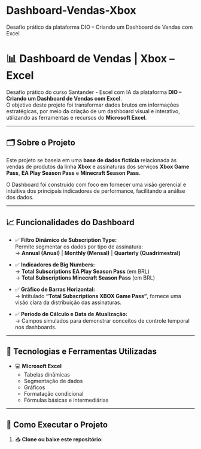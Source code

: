 # Dashboard-Vendas-Xbox
 Desafio prático da plataforma  DIO – Criando um Dashboard de Vendas com Excel  
 
# 📊 Dashboard de Vendas | Xbox – Excel

Desafio prático do curso Santander - Escel com IA da plataforma **DIO – Criando um Dashboard de Vendas com Excel**.  
O objetivo deste projeto foi transformar dados brutos em informações estratégicas, por meio da criação de um dashboard visual e interativo, utilizando as ferramentas e recursos do **Microsoft Excel**.

---

## 🗂️ Sobre o Projeto

Este projeto se baseia em uma **base de dados fictícia** relacionada às vendas de produtos da linha **Xbox** e assinaturas dos serviços **Xbox Game Pass**, **EA Play Season Pass** e **Minecraft Season Pass**.

O Dashboard foi construído com foco em fornecer uma visão gerencial e intuitiva dos principais indicadores de performance, facilitando a análise dos dados.

---

## 📈 Funcionalidades do Dashboard

- ✅ **Filtro Dinâmico de Subscription Type:**  
  Permite segmentar os dados por tipo de assinatura:  
  → **Annual (Anual)** | **Monthly (Mensal)** | **Quarterly (Quadrimestral)**  

- ✅ **Indicadores de Big Numbers:**  
  → **Total Subscriptions EA Play Season Pass** (em BRL)  
  → **Total Subscriptions Minecraft Season Pass** (em BRL)  

- ✅ **Gráfico de Barras Horizontal:**  
  → Intitulado **“Total Subscriptions XBOX Game Pass”**, fornece uma visão clara da distribuição das assinaturas.  

- ✅ **Período de Cálculo e Data de Atualização:**  
  → Campos simulados para demonstrar conceitos de controle temporal nos dashboards.  

---

## 🔧 Tecnologias e Ferramentas Utilizadas

- 💻 **Microsoft Excel**  
  - Tabelas dinâmicas  
  - Segmentação de dados  
  - Gráficos  
  - Formatação condicional  
  - Fórmulas básicas e intermediárias  

---

## 🚀 Como Executar o Projeto

1. 📥 **Clone ou baixe este repositório:**  

